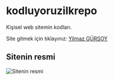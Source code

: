 # kodluyoruzilkrepo

Kişisel web sitemin kodları.

Site gitmek için tıklayınız: [Yilmaz GÜRSOY](http://www.yilmazgursoy.com/)

## Sitenin resmi
![Sitenin resmi](https://i.hizliresim.com/4qiaxrw.png)